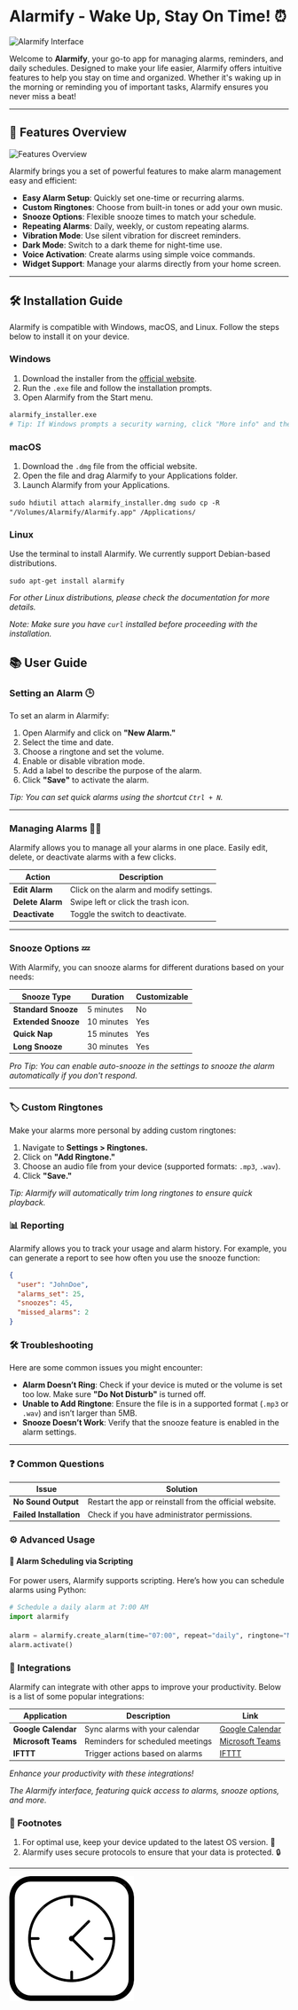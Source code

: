 
# Alarmify - Wake Up, Stay On Time! ⏰

![Alarmify Interface](alarmify_interface.png)  

Welcome to **Alarmify**, your go-to app for managing alarms, reminders, and daily schedules. Designed to make your life easier, Alarmify offers intuitive features to help you stay on time and organized. Whether it's waking up in the morning or reminding you of important tasks, Alarmify ensures you never miss a beat!

---

## 🌟 Features Overview

![Features Overview](features_overview.png)

Alarmify brings you a set of powerful features to make alarm management easy and efficient:

- **Easy Alarm Setup**: Quickly set one-time or recurring alarms.
- **Custom Ringtones**: Choose from built-in tones or add your own music.
- **Snooze Options**: Flexible snooze times to match your schedule.
- **Repeating Alarms**: Daily, weekly, or custom repeating alarms.
- **Vibration Mode**: Use silent vibration for discreet reminders.
- **Dark Mode**: Switch to a dark theme for night-time use.
- **Voice Activation**: Create alarms using simple voice commands.
- **Widget Support**: Manage your alarms directly from your home screen.

---

## 🛠️ Installation Guide

Alarmify is compatible with Windows, macOS, and Linux. Follow the steps below to install it on your device.

### Windows
1. Download the installer from the [official website](https://alarmify.com/download).
2. Run the `.exe` file and follow the installation prompts.
3. Open Alarmify from the Start menu.

```bash
alarmify_installer.exe
# Tip: If Windows prompts a security warning, click "More info" and then "Run anyway."
```

### macOS

1.  Download the `.dmg` file from the official website.
2.  Open the file and drag Alarmify to your Applications folder.
3.  Launch Alarmify from your Applications.



`sudo hdiutil attach alarmify_installer.dmg
sudo cp -R "/Volumes/Alarmify/Alarmify.app" /Applications/` 

### Linux

Use the terminal to install Alarmify. We currently support Debian-based distributions.

`sudo apt-get install alarmify` 

_For other Linux distributions, please check the documentation for more details._

_Note: Make sure you have `curl` installed before proceeding with the installation._

## 📚 User Guide

### Setting an Alarm 🕒
To set an alarm in Alarmify:

1. Open Alarmify and click on **"New Alarm."**
2. Select the time and date.
3. Choose a ringtone and set the volume.
4. Enable or disable vibration mode.
5. Add a label to describe the purpose of the alarm.
6. Click **"Save"** to activate the alarm.

*Tip: You can set quick alarms using the shortcut `Ctrl + N`.* 

---

### Managing Alarms 🧑‍💻
Alarmify allows you to manage all your alarms in one place. Easily edit, delete, or deactivate alarms with a few clicks.

| Action        | Description                                   |
|---------------|-----------------------------------------------|
| **Edit Alarm**    | Click on the alarm and modify settings.       |
| **Delete Alarm**  | Swipe left or click the trash icon.           |
| **Deactivate**    | Toggle the switch to deactivate.             |

---

### Snooze Options 💤
With Alarmify, you can snooze alarms for different durations based on your needs:

| Snooze Type      | Duration   | Customizable |
|------------------|------------|--------------|
| **Standard Snooze**  | 5 minutes  | No           |
| **Extended Snooze**  | 10 minutes | Yes          |
| **Quick Nap**        | 15 minutes | Yes          |
| **Long Snooze**      | 30 minutes | Yes          |

*Pro Tip: You can enable auto-snooze in the settings to snooze the alarm automatically if you don't respond.*

---

### 🏷️ Custom Ringtones
Make your alarms more personal by adding custom ringtones:

1. Navigate to **Settings > Ringtones.**
2. Click on **"Add Ringtone."**
3. Choose an audio file from your device (supported formats: `.mp3`, `.wav`).
4. Click **"Save."**

*Tip: Alarmify will automatically trim long ringtones to ensure quick playback.*

### 📊 Reporting
Alarmify allows you to track your usage and alarm history. For example, you can generate a report to see how often you use the snooze function:

```json
{
  "user": "JohnDoe",
  "alarms_set": 25,
  "snoozes": 45,
  "missed_alarms": 2
}
```

### 🛠️ Troubleshooting
Here are some common issues you might encounter:

- **Alarm Doesn’t Ring**: Check if your device is muted or the volume is set too low. Make sure **"Do Not Disturb"** is turned off.
- **Unable to Add Ringtone**: Ensure the file is in a supported format (`.mp3` or `.wav`) and isn’t larger than 5MB.
- **Snooze Doesn’t Work**: Verify that the snooze feature is enabled in the alarm settings.

---

### ❓ Common Questions

| Issue              | Solution                                           |
|--------------------|----------------------------------------------------|
| **No Sound Output**    | Restart the app or reinstall from the official website. |
| **Failed Installation** | Check if you have administrator permissions.     |


### ⚙️ Advanced Usage

#### 📝 Alarm Scheduling via Scripting
For power users, Alarmify supports scripting. Here’s how you can schedule alarms using Python:

```python
# Schedule a daily alarm at 7:00 AM
import alarmify

alarm = alarmify.create_alarm(time="07:00", repeat="daily", ringtone="Morning_Bird.mp3")
alarm.activate()
```
### 🔗 Integrations
Alarmify can integrate with other apps to improve your productivity. Below is a list of some popular integrations:

| Application         | Description                           | Link                   |
|---------------------|---------------------------------------|------------------------|
| **Google Calendar**  | Sync alarms with your calendar       | [Google Calendar](https://calendar.google.com) |
| **Microsoft Teams**  | Reminders for scheduled meetings     | [Microsoft Teams](https://teams.microsoft.com) |
| **IFTTT**           | Trigger actions based on alarms      | [IFTTT](https://ifttt.com) |

*Enhance your productivity with these integrations!*




*The Alarmify interface, featuring quick access to alarms, snooze options, and more.*
### 📜 Footnotes
1. For optimal use, keep your device updated to the latest OS version. 🔄
2. Alarmify uses secure protocols to ensure that your data is protected. 🔒






---
![App ICON](images.png)
